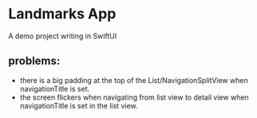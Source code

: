 #  Landmarks App

A demo project writing in SwiftUI



## problems:

- there is a big padding at the top of the List/NavigationSplitView when navigationTitle is set.
- the screen flickers when navigating from list view to detail view when navigationTitle is set in the list view.
